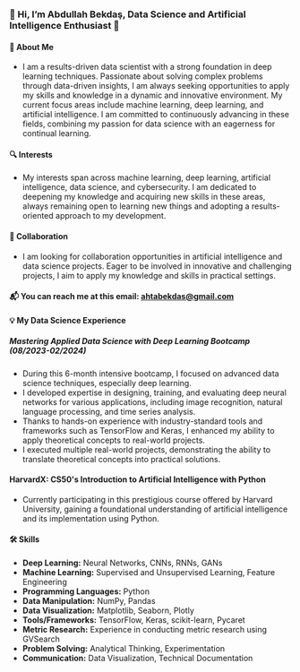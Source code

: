 ### 🌟 Hi, I’m Abdullah Bekdaş, Data Science and Artificial Intelligence Enthusiast 🌟
#### 🚀 About Me
- I am a results-driven data scientist with a strong foundation in deep learning techniques. Passionate about solving complex problems through data-driven insights, I am always seeking opportunities to apply my skills and knowledge in a dynamic and innovative environment. My current focus areas include machine learning, deep learning, and artificial intelligence. I am committed to continuously advancing in these fields, combining my passion for data science with an eagerness for continual learning.
#### 🔍 Interests
- My interests span across machine learning, deep learning, artificial intelligence, data science, and cybersecurity. I am dedicated to deepening my knowledge and acquiring new skills in these areas, always remaining open to learning new things and adopting a results-oriented approach to my development.
#### 🤝 Collaboration
- I am looking for collaboration opportunities in artificial intelligence and data science projects. Eager to be involved in innovative and challenging projects, I aim to apply my knowledge and skills in practical settings.
#### 📬 You can reach me at this email:  ahtabekdas@gmail.com

#### 💡 My Data Science Experience
##### **Mastering Applied Data Science with Deep Learning Bootcamp** (08/2023-02/2024)
- During this 6-month intensive bootcamp, I focused on advanced data science techniques, especially deep learning.
- I developed expertise in designing, training, and evaluating deep neural networks for various applications, including image recognition, natural language processing, and time series analysis.
- Thanks to hands-on experience with industry-standard tools and frameworks such as TensorFlow and Keras, I enhanced my ability to apply theoretical concepts to real-world projects.
- I executed multiple real-world projects, demonstrating the ability to translate theoretical concepts into practical solutions.

#### **HarvardX: CS50's Introduction to Artificial Intelligence with Python**
- Currently participating in this prestigious course offered by Harvard University, gaining a foundational understanding of artificial intelligence and its implementation using Python.
  
#### 🛠 Skills
- **Deep Learning:** Neural Networks, CNNs, RNNs, GANs
- **Machine Learning:** Supervised and Unsupervised Learning, Feature Engineering
- **Programming Languages:** Python
- **Data Manipulation:** NumPy, Pandas
- **Data Visualization:** Matplotlib, Seaborn, Plotly
- **Tools/Frameworks:** TensorFlow, Keras, scikit-learn, Pycaret
- **Metric Research:** Experience in conducting metric research using GVSearch
- **Problem Solving:** Analytical Thinking, Experimentation
- **Communication:** Data Visualization, Technical Documentation

<!---
ahtabekdas/ahtabekdas is a ✨ special ✨ repository because its `README.md` (this file) appears on your GitHub profile.
You can click the Preview link to take a look at your changes.
--->
